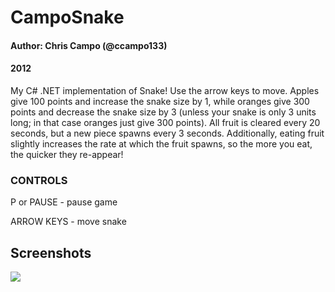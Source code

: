 # CampoSnake
#### Author: Chris Campo (@ccampo133)
#### 2012

My C# .NET implementation of Snake!  Use the arrow keys to move.  Apples give 100 points and increase the snake size by 1, while oranges give 300 points and decrease the snake size by 3 (unless your snake is only 3 units long; in that case oranges just give 300 points).  All fruit is cleared every 20 seconds, but a new piece spawns every 3 seconds.  Additionally, eating fruit slightly increases the rate at which the fruit spawns, so the more you eat, the quicker they re-appear!

### CONTROLS
P or PAUSE - pause game

ARROW KEYS - move snake

## Screenshots
![](http://i.imgur.com/gvsNK.png)
